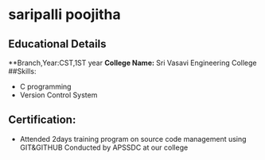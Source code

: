 # saripalli poojitha
## Educational Details
**Branch,Year:CST,1ST year
**College Name:** Sri Vasavi Engineering College
##Skills:
- C programming
- Version Control System
## Certification:
- Attended 2days training program on source code management using GIT&GITHUB Conducted by APSSDC at our college
